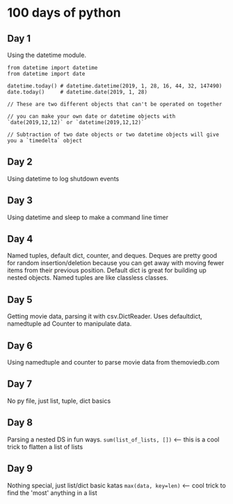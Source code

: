 # 100 days of python

## Day 1
Using the datetime module. 

```
from datetime import datetime
from datetime import date

datetime.today() # datetime.datetime(2019, 1, 28, 16, 44, 32, 147490)
date.today() 	 # datetime.date(2019, 1, 28)

// These are two different objects that can't be operated on together

// you can make your own date or datetime objects with `date(2019,12,12)` or `datetime(2019,12,12)`

// Subtraction of two date objects or two datetime objects will give you a `timedelta` object
```
## Day 2
Using datetime to log shutdown events

## Day 3
Using datetime and sleep to make a command line timer

## Day 4
Named tuples, default dict, counter, and deques. Deques are pretty good for random insertion/deletion because you can get away with moving fewer items from their previous position. Default dict is great for building up nested objects. Named tuples are like classless classes.  

## Day 5
Getting movie data, parsing it with csv.DictReader. Uses defaultdict, namedtuple ad Counter to manipulate data. 

## Day 6
Using namedtuple and counter to parse movie data from themoviedb.com

## Day 7
No py file, just list, tuple, dict basics

## Day 8
Parsing a nested DS in fun ways.
`sum(list_of_lists, [])` <-- this is a cool trick to flatten a list of lists

## Day 9
Nothing special, just list/dict basic katas
`max(data, key=len)` <-- cool trick to find the 'most' anything in a list





